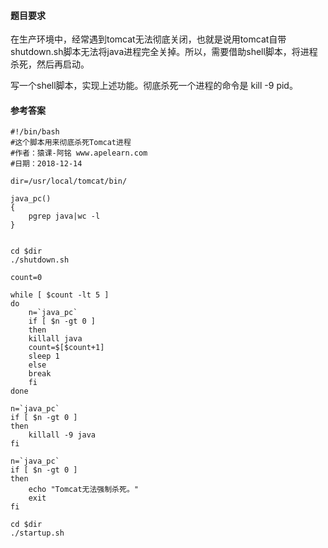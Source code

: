 #### 题目要求
在生产环境中，经常遇到tomcat无法彻底关闭，也就是说用tomcat自带shutdown.sh脚本无法将java进程完全关掉。所以，需要借助shell脚本，将进程杀死，然后再启动。

写一个shell脚本，实现上述功能。彻底杀死一个进程的命令是 kill -9 pid。

#### 参考答案
```
#!/bin/bash
#这个脚本用来彻底杀死Tomcat进程
#作者：猿课-阿铭 www.apelearn.com
#日期：2018-12-14

dir=/usr/local/tomcat/bin/

java_pc()
{
    pgrep java|wc -l
}

	
cd $dir
./shutdown.sh

count=0

while [ $count -lt 5 ]
do
    n=`java_pc`
    if [ $n -gt 0 ]
    then
	killall java
	count=$[$count+1]
	sleep 1
    else
	break
    fi
done
    
n=`java_pc`
if [ $n -gt 0 ]
then 
    killall -9 java
fi

n=`java_pc`
if [ $n -gt 0 ]
then
    echo "Tomcat无法强制杀死。"
    exit
fi

cd $dir
./startup.sh

```
